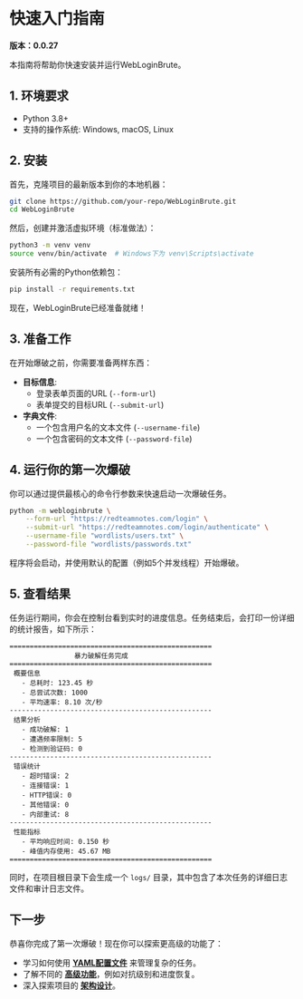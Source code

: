 # 快速入门指南

**版本：0.0.27**

本指南将帮助你快速安装并运行WebLoginBrute。

## 1. 环境要求

- Python 3.8+
- 支持的操作系统: Windows, macOS, Linux

## 2. 安装

首先，克隆项目的最新版本到你的本地机器：

```bash
git clone https://github.com/your-repo/WebLoginBrute.git
cd WebLoginBrute
```

然后，创建并激活虚拟环境（标准做法）：

```bash
python3 -m venv venv
source venv/bin/activate  # Windows下为 venv\Scripts\activate
```

安装所有必需的Python依赖包：

```bash
pip install -r requirements.txt
```

现在，WebLoginBrute已经准备就绪！

## 3. 准备工作

在开始爆破之前，你需要准备两样东西：

-   **目标信息**:
    -   登录表单页面的URL (`--form-url`)
    -   表单提交的目标URL (`--submit-url`)
-   **字典文件**:
    -   一个包含用户名的文本文件 (`--username-file`)
    -   一个包含密码的文本文件 (`--password-file`)

## 4. 运行你的第一次爆破

你可以通过提供最核心的命令行参数来快速启动一次爆破任务。

```bash
python -m webloginbrute \
    --form-url "https://redteamnotes.com/login" \
    --submit-url "https://redteamnotes.com/login/authenticate" \
    --username-file "wordlists/users.txt" \
    --password-file "wordlists/passwords.txt"
```

程序将会启动，并使用默认的配置（例如5个并发线程）开始爆破。

## 5. 查看结果

任务运行期间，你会在控制台看到实时的进度信息。任务结束后，会打印一份详细的统计报告，如下所示：

```
==================================================
                暴力破解任务完成
==================================================
 概要信息
   - 总耗时: 123.45 秒
   - 总尝试次数: 1000
   - 平均速率: 8.10 次/秒
--------------------------------------------------
 结果分析
   - 成功破解: 1
   - 遭遇频率限制: 5
   - 检测到验证码: 0
--------------------------------------------------
 错误统计
   - 超时错误: 2
   - 连接错误: 1
   - HTTP错误: 0
   - 其他错误: 0
   - 内部重试: 8
--------------------------------------------------
 性能指标
   - 平均响应时间: 0.150 秒
   - 峰值内存使用: 45.67 MB
==================================================
```

同时，在项目根目录下会生成一个 `logs/` 目录，其中包含了本次任务的详细日志文件和审计日志文件。

## 下一步

恭喜你完成了第一次爆破！现在你可以探索更高级的功能了：

-   学习如何使用 **[YAML配置文件](Configuration.md)** 来管理复杂的任务。
-   了解不同的 **[高级功能](Advanced-Features.md)**，例如对抗级别和进度恢复。
-   深入探索项目的 **[架构设计](Architecture.md)**。 